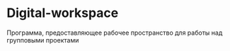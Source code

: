 # Digital-workspace

Программа, предоставляющее рабочее пространство для работы над групповыми проектами
